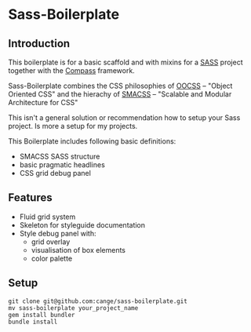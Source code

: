 # Sass-Boilerplate

## Introduction

  This boilerplate is for a basic scaffold and with mixins for a [SASS][sass] project together with the [Compass][compass] framework.

  Sass-Boilerplate combines the CSS philosophies of [OOCSS][oocss] – "Object Oriented CSS" and the hierachy of [SMACSS][smacss] – "Scalable and Modular Architecture for CSS"

  This isn't a general solution or recommendation how to setup your Sass project. 
  Is more a setup for my projects.
  
  This Boilerplate includes following basic definitions:
  
  * SMACSS SASS structure
  * basic pragmatic headlines
  * CSS grid debug panel

## Features

  * Fluid grid system 
  * Skeleton for styleguide documentation 
  * Style debug panel with: 
    * grid overlay 
    * visualisation of box elements 
    * color palette

## Setup

    git clone git@github.com:cange/sass-boilerplate.git
    mv sass-boilerplate your_project_name
    gem install bundler
    bundle install

[sass]: http://sass-lang.com
[compass]: http://compass-style.org/reference/compass/
[oocss]: https://github.com/stubbornella/oocss/wiki
[smacss]: http://smacss.com/
